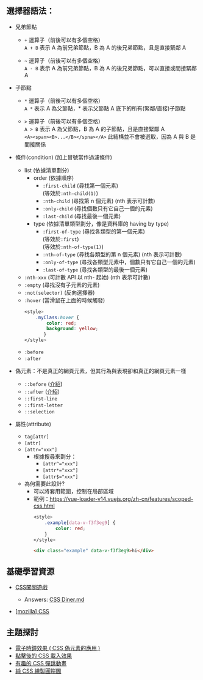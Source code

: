## 選擇器語法：
 - 兄弟節點
   - ```+``` 運算子（前後可以有多個空格）
     <br>```A + B``` 表示 A 為前兄弟節點，B 為 A 的後兄弟節點，且是直接緊鄰 A
   
   - ```~``` 運算子（前後可以有多個空格）
     <br>```A - B``` 表示 A 為前兄弟節點，B 為 A 的後兄弟節點，可以直接或間接緊鄰 A

 - 子節點
   - ```*``` 運算子（前後可以有多個空格）
     <br>```A *``` 表示 A 為父節點，* 表示父節點 A 底下的所有(緊鄰/直接)子節點
     
   - ```>``` 運算子（前後可以有多個空格）
     <br>```A > B``` 表示 A 為父節點，B 為 A 的子節點，且是直接緊鄰 A
     <br>```<A><span><B>...</B></spna></A>``` 此結構並不會被選取，因為 A 與 B 是間接關係
   
 - 條件(condition) (加上冒號當作過濾條件)
   - list (依據清單劃分)
     - order (依據順序)
       - ```:first-child``` (尋找第一個元素) 
         <br>(等效於```:nth-child(1)```)
       - ```:nth-child``` (尋找第 n 個元素) (nth 表示可計數)
       - ```:only-child``` (尋找個數只有它自己一個的元素)
       - ```:last-child``` (尋找最後一個元素)
     - type (依據清單類型劃分，像是資料庫的 having by type)
       - ```:first-of-type``` (尋找各類型的第一個元素) 
         <br>(等效於```:first```)
         <br>(等效於```:nth-of-type(1)```)
       - ```:nth-of-type``` (尋找各類型的第 n 個元素) (nth 表示可計數)
       - ```:only-of-type``` (尋找各類型元素中，個數只有它自己一個的元素)
       - ```:last-of-type``` (尋找各類型的最後一個元素)
   - ```:nth-xxx``` (可計數 API 以 nth- 起始) (nth 表示可計數)
   - ```:empty``` (尋找沒有子元素的元素)
   - ```:not(selector)``` (反向選擇器)
   - ```:hover``` (當滑鼠在上面的時候觸發)
     ```css
     <style>
         .myClass:hover {
             color: red;
             background: yellow;
	        }
     </style>
     ```
   - ```:before```
   - ```:after```
   
 - 偽元素：不是真正的網頁元素，但其行為與表現卻和真正的網頁元素一樣
   - ```::before``` ([介紹](https://www.oxxostudio.tw/articles/201706/pseudo-element-1.html))
   - ```::after``` ([介紹](https://www.oxxostudio.tw/articles/201706/pseudo-element-1.html))
   - ```::first-line```
   - ```::first-letter```
   - ```::selection```
   
 - 屬性(attribute)
   - ```tag[attr]```
   - ```[attr]```
   - ```[attr="xxx"]```
     - 根據搜尋來劃分：
       - ```[attr^="xxx"]```
       - ```[attr*="xxx"]```
       - ```[attr$="xxx"]```
   - 為何需要此設計?
     - 可以將套用範圍，控制在局部區域
     - 範例：https://vue-loader-v14.vuejs.org/zh-cn/features/scoped-css.html
       ```css
       <style>
           .example[data-v-f3f3eg9] {
               color: red;
           }
       </style>
       ```
       ```html
       <div class="example" data-v-f3f3eg9>hi</div>
       ```

## 基礎學習資源
 - [CSS闖關遊戲](http://flukeout.github.io/)
   - Answers: [CSS Diner.md](CSS%20Diner.md)

 - [[mozilla] CSS](https://developer.mozilla.org/zh-CN/docs/Learn/CSS/Introduction_to_CSS/Simple_selectors)
 
## 主題探討
 - [電子時鐘效果 ( CSS 偽元素的應用 )](http://www.oxxostudio.tw/articles/201407/css-clock.html)
 - [點擊後的 CSS 載入效果](http://www.oxxostudio.tw/articles/201412/css-click-loading.html)
 - [有趣的 CSS 彈跳動畫](http://www.oxxostudio.tw/articles/201502/css-bounce.html)
 - [純 CSS 繪製圓餅圖](http://www.oxxostudio.tw/articles/201503/css-pie-chart.html)
